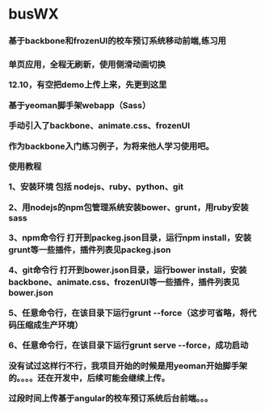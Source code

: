 # busWX
<h3>基于backbone和frozenUI的校车预订系统移动前端,练习用<h3>
<p>单页应用，全程无刷新，使用侧滑动画切换</p>

<p>12.10，有空把demo上传上来，先更到这里</p>
<p>基于yeoman脚手架webapp（Sass）</p>
<p>手动引入了backbone、animate.css、frozenUI</p>
<p>作为backbone入门练习例子，为将来他人学习使用吧。</p>

<p>使用教程</p>
<p>1、安装环境 包括 nodejs、ruby、python、git</p>
<p>2、用nodejs的npm包管理系统安装bower、grunt，用ruby安装sass</p>
<p>3、npm命令行 打开到packeg.json目录，运行npm install，安装grunt等一些插件，插件列表见packeg.json</p>
<p>4、git命令行 打开到bower.json目录，运行bower install，安装backbone、animate.css、frozenUI等一些插件，插件列表见bower.json</p>
<p>5、任意命令行，在该目录下运行grunt --force（这步可省略，将代码压缩成生产环境）</p>
<p>6、任意命令行，在该目录下运行grunt serve --force，成功启动</p>
<p>没有试过这样行不行，我项目开始的时候是用yeoman开始脚手架的。。。。还在开发中，后续可能会继续上传。</p>
<p>过段时间上传基于angular的校车预订系统后台前端。。。</p>

